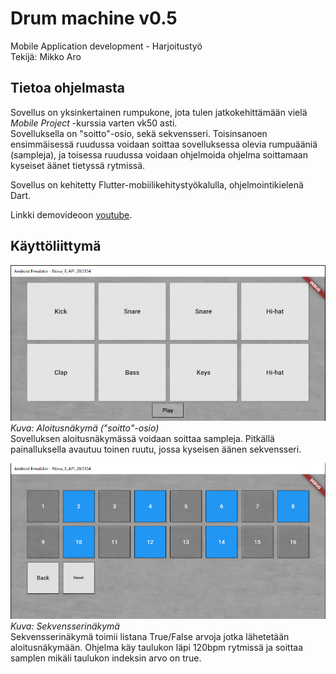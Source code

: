 # Drum machine v0.5

Mobile Application development - Harjoitustyö  
Tekijä: Mikko Aro

## Tietoa ohjelmasta

Sovellus on yksinkertainen rumpukone, jota tulen jatkokehittämään vielä *Mobile Project* -kurssia varten vk50 asti.  
Sovelluksella on "soitto"-osio, sekä sekvensseri. Toisinsanoen ensimmäisessä ruudussa voidaan soittaa sovelluksessa olevia rumpuääniä (sampleja), ja toisessa ruudussa voidaan ohjelmoida ohjelma soittamaan kyseiset äänet tietyssä rytmissä.

Sovellus on kehitetty Flutter-mobiilikehitystyökalulla, ohjelmointikielenä Dart.

Linkki demovideoon [youtube](https://www.youtube.com/watch?v=yqxOk7aWAEs).

## Käyttöliittymä

![Screen 1](Docs/Screen1.PNG)
*Kuva: Aloitusnäkymä ("soitto"-osio)*  
Sovelluksen aloitusnäkymässä voidaan soittaa sampleja. Pitkällä painalluksella avautuu toinen ruutu, jossa kyseisen äänen sekvensseri.  

![Screen 2](Docs/Screen2.PNG)
*Kuva: Sekvensserinäkymä*  
Sekvensserinäkymä toimii listana True/False arvoja jotka lähetetään aloitusnäkymään. Ohjelma käy taulukon läpi 120bpm rytmissä ja soittaa samplen mikäli taulukon indeksin arvo on true.  
